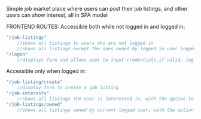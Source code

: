 Simple job market place where users can post their job listings, and other users can show interest, all in SPA model

FRONTEND ROUTES:
Accessible both while not logged in and logged in:
```java
"/job-listings"
    //shows all listings to users who are not logged in
    //shows all listings except the ones owned by logged in user logged in user is able to click interest to show interest in listing
"/login"
    //displays form and allows user to input credentials,if valid, log him in and set JWT
```
Accessible only when logged in:
```java
"/job-listing/create"
    //display form to create a job listing
"/job-interests"
    //shows all listings the user is interested in, with the option to stop being interested
"/job-listings/owned"
    //shows all listings owned by current logged user, with the option to delete them which also cancels any existing interests tied to the listing
```
